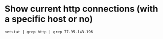 # Show current http connections (with a specific host or no)

```
netstat | grep http | grep 77.95.143.196
```
